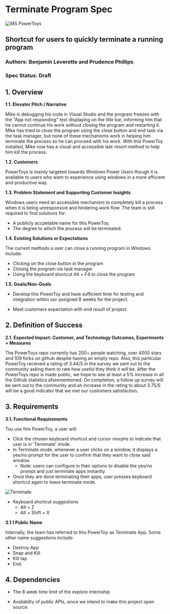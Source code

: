 # **Terminate Program Spec**

![MS PowerToys](https://hothardware.com/ContentImages/NewsItem/48038/content/Microsoft_PowerToys.jpg "PowerToys")
## Shortcut for users to quickly terminate a running program
### Authors: Benjamin Leverette and Prudence Phillips
### Spec Status: Draft
## 1. Overview

**1.1. Elevator Pitch / Narrative** 

Mike is debugging his code in Visual Studio and the program freezes with the "App not responding" text displaying on the title bar, informing him that he cannot continue his work without closing the program and restarting it. Mike has tried to close the program using the close button and end task via the task manager, but none of these mechanisms work in helping him terminate the process so he can proceed with his work. With this PowerToy installed, Mike now has a visual and accessible last-resort method to help him kill the process.

**1.2. Customers**

PowerToys is mainly targeted towards Windows Power Users though it is available to users who want to experience using windows in a more efficient and productive way.
 
  
**1.3. Problem Statement and Supporting Customer Insights**

Windows users need an accessible mechanism to completely kill a process when it is being unresponsive and hindering work flow. The team is still required to find solutions for:

- A publicly accpetable name for this PowerToy.
- The degree to which the process will be terminated.

**1.4. Existing Solutions or Expectations**

The current methods a user can close a running program in Windows include:
- Clicking on the close button in the program
- Closing the program via task manager
- Using the keyboard shortcut Alt + F4 to close the program

**1.5. Goals/Non-Goals**

- Develop this PowerToy and have sufficient time for testing and integration within our assigned 8 weeks for the project. 

- Meet customers expectation with end result of project.

## 2. Definition of Success

**2.1. Expected Impact: Customer, and Technology Outcomes, Experiments + Measures**

The PowerToys repo currently has 200+ people watching, over 4000 stars and 109 forks on github despite having an empty repo. Also, this particular PowerToy received a rating of 3.44/5 in the survey we sent out to the community asking them to rate how useful they think it will be. After the PowerToys repo is made public, we hope to see at least a 5% increase in all the Github statistics aforementioned. On completion, a follow up survey will be sent out to the community and an increase in the rating to about 3.75/5 will be a good indicator that we met our customers satisfaction.

## 3. Requirements

**3.1.	Functional Requirements**

Tou use this PowerToy, a user will:

- Click the chosen keyboard shortcut and cursor morphs to indicate that user is in 'Terminate' mode.
- In Terminate mode, whenever a user clicks on a window, it displays a yes/no prompt for the user to confirm that they want to close said window.
    - Note: users can configure in their options to disable the yes/no prompt and just terminate apps instantly.
- Once they are done terminating their apps, user presses keyboard shortcut again to leave terminate mode.

![Terminate](https://raw.github.com/indierawk2k2/PowerToys-1/images/PT%20Images/Terminate%20Blurred.png "Terminate")

- Keyboard shortcut suggestions
    - Alt + Z
    - Alt + Shift + X 

**3.1.1 Public Name**

Internally, the team has referred to this PowerToy as Terminate App. Some other name suggestions include:
 - Destroy App
 - Snap and Kill
 - Kill tap
 - End.

## 4. Dependencies
- The 8 week time limit of the explore internship

- Availabilty of public APIs, since we intend to make this project open source.